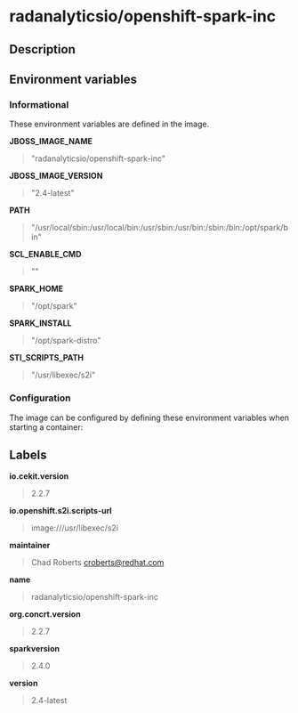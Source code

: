 # radanalyticsio/openshift-spark-inc

## Description




## Environment variables

### Informational

These environment variables are defined in the image.

__JBOSS_IMAGE_NAME__
>"radanalyticsio/openshift-spark-inc"

__JBOSS_IMAGE_VERSION__
>"2.4-latest"

__PATH__
>"/usr/local/sbin:/usr/local/bin:/usr/sbin:/usr/bin:/sbin:/bin:/opt/spark/bin"

__SCL_ENABLE_CMD__
>""

__SPARK_HOME__
>"/opt/spark"

__SPARK_INSTALL__
>"/opt/spark-distro"

__STI_SCRIPTS_PATH__
>"/usr/libexec/s2i"


### Configuration

The image can be configured by defining these environment variables
when starting a container:



## Labels

__io.cekit.version__
> 2.2.7

__io.openshift.s2i.scripts-url__
> image:///usr/libexec/s2i

__maintainer__
> Chad Roberts <croberts@redhat.com>

__name__
> radanalyticsio/openshift-spark-inc

__org.concrt.version__
> 2.2.7

__sparkversion__
> 2.4.0

__version__
> 2.4-latest


